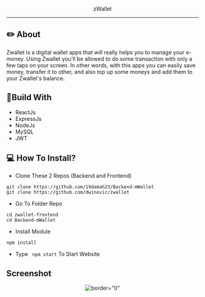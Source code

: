 <p align="center">
  zWallet
</p>

---

## ✏️ About

Zwallet is a digital wallet apps that will really helps you to manage your e-money. Using Zwallet you'll be allowed to do some transaction with only a few taps on your screen. In other words, with this apps you can easily save money, transfer it to other, and also top up some moneys and add them to your Zwallet's balance.

## 🔖Build With

- ReactJs
- ExpressJs
- NodeJs
- MySQL
- JWT

## 💻 How To Install?

- Clone These 2 Repos (Backend and Frontend)

```
git clone https://github.com/19damah23/Backend-mWallet
git clone https://github.com/dwinovic/zwallet

```

- Go To Folder Repo

```
cd zwallet-frontend
cd Backend-mWallet
```

- Install Module

```
npm install
```

- Type ` npm start` To Start Website

## Screenshot

<p align="center">
  <span>
   <img src="https://postimg.cc/yJV3WDxg"   alt= border="0" />
  </span>
</p>
